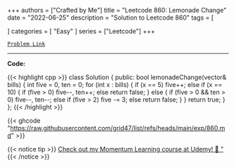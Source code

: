 
+++
authors = ["Crafted by Me"]
title = "Leetcode 860: Lemonade Change"
date = "2022-06-25"
description = "Solution to Leetcode 860"
tags = [
    
]
categories = [
    "Easy"
]
series = ["Leetcode"]
+++



[`Problem Link`](https://leetcode.com/problems/lemonade-change/description/)

---



**Code:**

{{< highlight cpp >}}
class Solution {
public:
    bool lemonadeChange(vector<int>& bills) {
        int five = 0, ten = 0;
        for (int x : bills) {
                 if (x == 5) five++;
            else if (x == 10) {
                     if (five > 0) five--, ten++;
                else return false;
            } else {
                     if (five > 0 && ten > 0) five--, ten--;
                else if (five > 2) five -= 3;
                else return false;
            }
        }
        return true;
    }
};
{{< /highlight >}}

{{< ghcode "https://raw.githubusercontent.com/grid47/list/refs/heads/main/exp/860.md" >}}

{{< notice tip >}}
[Check out my Momentum Learning course at Udemy! 🚀 "](https://www.udemy.com/course/blind-75-the-data-structures-and-algorithms-essentials/)
{{< /notice >}}

